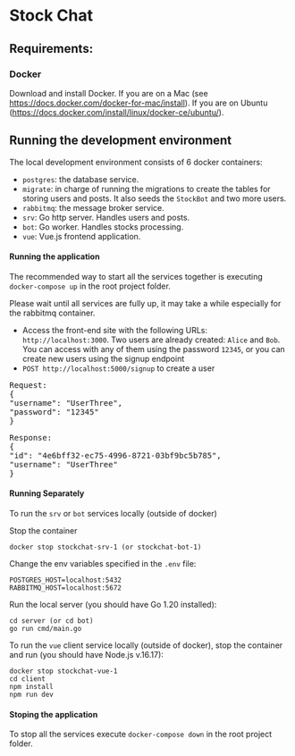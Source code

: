 # Stock Chat


## Requirements:

### Docker
Download and install Docker.
If you are on a Mac (see https://docs.docker.com/docker-for-mac/install).
If you are on Ubuntu (https://docs.docker.com/install/linux/docker-ce/ubuntu/).

## Running the development environment

The local development environment consists of 6 docker containers:
- `postgres`: the database service.
- `migrate`: in charge of running the migrations to create the tables for storing users and posts. It also seeds the `StockBot` and two more users.
- `rabbitmq`: the message broker service.
- `srv`: Go http server. Handles users and posts.
- `bot`: Go worker. Handles stocks processing.
- `vue`: Vue.js frontend application.

#### Running the application
The recommended way to start all the services together is executing `docker-compose up` in the root project folder.

Please wait until all services are fully up, it may take a while especially for the rabbitmq container.

- Access the front-end site with the following URLs: `http://localhost:3000`.
Two users are already created: `Alice` and `Bob`.
You can access with any of them using the password `12345`, or you can create new users using the signup endpoint
 -  `POST http://localhost:5000/signup` to create a user
  <pre>Request: <br>{<br>"username": "UserThree",<br>"password": "12345"<br>}</pre>
  <pre>Response: <br>{<br>"id": "4e6bff32-ec75-4996-8721-03bf9bc5b785", <br>"username": "UserThree"<br>}</pre>

#### Running Separately

To run the `srv` or `bot` services locally (outside of docker)

Stop the container
```
docker stop stockchat-srv-1 (or stockchat-bot-1)
```

Change the env variables specified in the `.env` file: 
```
POSTGRES_HOST=localhost:5432
RABBITMQ_HOST=localhost:5672
```

Run the local server (you should have Go 1.20 installed):
```
cd server (or cd bot)
go run cmd/main.go
```

To run the `vue` client service locally (outside of docker), stop the container and run (you should have Node.js v.16.17):
```
docker stop stockchat-vue-1
cd client
npm install
npm run dev
```

#### Stoping the application
To stop all the services execute `docker-compose down` in the root project folder.
